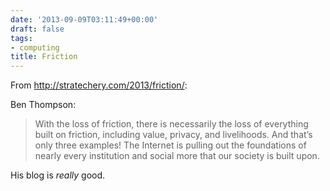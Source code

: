 ```yaml
---
date: '2013-09-09T03:11:49+00:00'
draft: false
tags:
- computing
title: Friction
---
```


From http://stratechery.com/2013/friction/:

Ben Thompson:

>With the loss of friction, there is necessarily the loss of everything built on friction, including value, privacy, and livelihoods. And that’s only three examples! The Internet is pulling out the foundations of nearly every institution and social more that our society is built upon.

His blog is *really* good.
